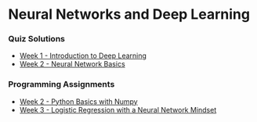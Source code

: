 # Neural Networks and Deep Learning

### Quiz Solutions

- [Week 1 - Introduction to Deep Learning](https://github.com/acelyavul/coursera_deep_learning/blob/main/1-Introduction%20to%20deep%20learning.md)
- [Week 2 - Neural Network Basics](https://github.com/acelyavul/coursera_deep_learning/blob/main/2-Neural%20Network%20Basics.md)

### Programming Assignments

- [Week 2 - Python Basics with Numpy](https://github.com/acelyavul/coursera_deep_learning/blob/main/Python_Basics_with_Numpy.ipynb)
- [Week 3 - Logistic Regression with a Neural Network Mindset]()
